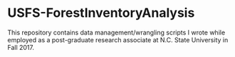 # USFS-ForestInventoryAnalysis
This repository contains data management/wrangling scripts I wrote while employed as a post-graduate research associate at N.C. State University in Fall 2017.
